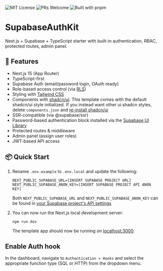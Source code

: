 ![MIT License](https://img.shields.io/github/license/a-barzanti/SupabaseAuthKit)
![PRs Welcome](https://img.shields.io/badge/PRs-welcome-brightgreen.svg)
![Built with pnpm](https://img.shields.io/badge/built%20with-pnpm-blueviolet)

# SupabaseAuthKit

Next.js + Supabase + TypeScript starter with built-in authentication, RBAC, protected routes, admin panel.

## 🚀 Features

- Next.js 15 (App Router)
- TypeScript-first
- Supabase Auth (email/password login, OAuth ready)
- Role-based access control (via [RLS](https://supabase.com/docs/guides/database/postgres/custom-claims-and-role-based-access-control-rbac))
- Styling with [Tailwind CSS](https://tailwindcss.com)
- Components with [shadcn/ui](https://ui.shadcn.com/). This template comes with the default shadcn/ui style initialized. If you instead want other ui.shadcn styles, delete `components.json` and [re-install shadcn/ui](https://ui.shadcn.com/docs/installation/next)
- SSR-compatible (via @supabase/ssr)
- Password-based authentication block installed via the [Supabase UI Library](https://supabase.com/ui/docs/nextjs/password-based-auth)
- Protected routes & middleware
- Admin panel (assign user roles)
- JWT-based API access

## 📦 Quick Start

1. Rename `.env.example` to `.env.local` and update the following:

   ```
   NEXT_PUBLIC_SUPABASE_URL=[INSERT SUPABASE PROJECT URL]
   NEXT_PUBLIC_SUPABASE_ANON_KEY=[INSERT SUPABASE PROJECT API ANON KEY]
   ```

   Both `NEXT_PUBLIC_SUPABASE_URL` and `NEXT_PUBLIC_SUPABASE_ANON_KEY` can be found in [your Supabase project's API settings](https://supabase.com/dashboard/project/_?showConnect=true)

2. You can now run the Next.js local development server:

   ```bash
   npm run dev
   ```

   The template app should now be running on [localhost:3000](http://localhost:3000/).

## Enable Auth hook

In the dashboard, navigate to `Authentication > Hooks` and select the appropriate function type (SQL or HTTP) from the dropdown menu.
